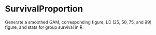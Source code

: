 # SurvivalProportion
Generate a smoothed GAM, corresponding figure, LD (25, 50, 75, and 99) figure, and stats for group survival in R.
